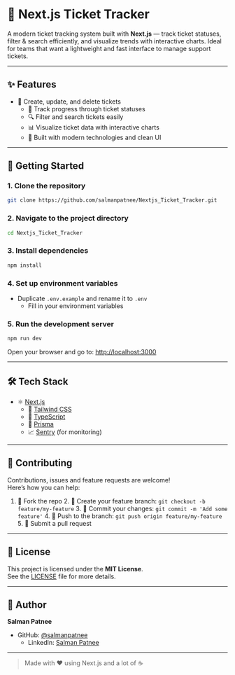 
# 🎫 Next.js Ticket Tracker

A modern ticket tracking system built with **Next.js** — track ticket statuses, filter & search efficiently, and visualize trends with interactive charts. Ideal for teams that want a lightweight and fast interface to manage support tickets.

---

## ✨ Features

- 📝 Create, update, and delete tickets
  - 🔄 Track progress through ticket statuses
  - 🔍 Filter and search tickets easily
  - 📊 Visualize ticket data with interactive charts
  - 🧩 Built with modern technologies and clean UI

---

## 🚀 Getting Started

### 1. Clone the repository

```bash
git clone https://github.com/salmanpatnee/Nextjs_Ticket_Tracker.git
```

### 2. Navigate to the project directory

```bash
cd Nextjs_Ticket_Tracker
```

### 3. Install dependencies

```bash
npm install
```

### 4. Set up environment variables

- Duplicate `.env.example` and rename it to `.env`
  - Fill in your environment variables

### 5. Run the development server

```bash
npm run dev
```

Open your browser and go to: [http://localhost:3000](http://localhost:3000)

---

## 🛠️ Tech Stack

- ⚛️ [Next.js](https://nextjs.org/)
  - 💅 [Tailwind CSS](https://tailwindcss.com/)
  - 🧠 [TypeScript](https://www.typescriptlang.org/)
  - 🔎 [Prisma](https://www.prisma.io/)
  - 📈 [Sentry](https://sentry.io/) (for monitoring)

---

## 🤝 Contributing

Contributions, issues and feature requests are welcome!  
Here’s how you can help:

1. 🍴 Fork the repo
   2. 🔀 Create your feature branch: `git checkout -b feature/my-feature`
   3. 💾 Commit your changes: `git commit -m 'Add some feature'`
   4. 🚀 Push to the branch: `git push origin feature/my-feature`
   5. 📝 Submit a pull request

---

## 📄 License

This project is licensed under the **MIT License**.  
See the [LICENSE](LICENSE) file for more details.

---

## 👤 Author

**Salman Patnee**

- GitHub: [@salmanpatnee](https://github.com/salmanpatnee)
  - LinkedIn: [Salman Patnee](https://www.linkedin.com/in/salmanpatnee/)

---

> Made with ❤️ using Next.js and a lot of ☕
